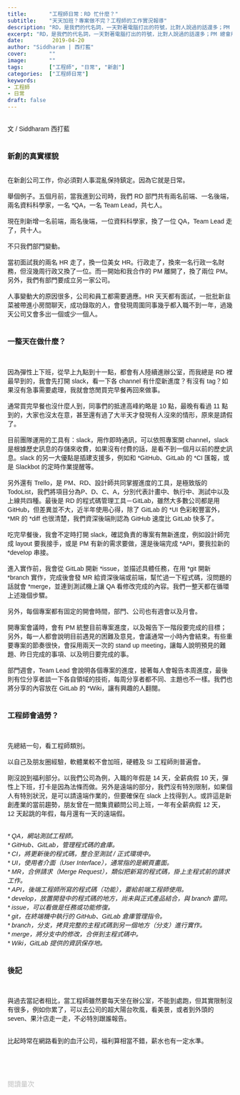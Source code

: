 ```yaml
---
title:       "工程師日常：RD 忙什麼？"
subtitle:    "天天加班？專案做不完？工程師的工作實況報導"
description: "RD，是我們的代名詞，一天對著電腦打出的符號，比對人說過的話還多；PM 總會用不同的話語問我們：「東西做完了嗎？」語氣仿佛在問客戶：「錢匯好了嗎？」一樣......"
excerpt: "RD，是我們的代名詞，一天對著電腦打出的符號，比對人說過的話還多；PM 總會用不同的話語問我們：「東西做完了嗎？」語氣仿佛在問客戶：「錢匯好了嗎？」一樣......"
date:         2019-04-20
author: "Siddharam | 西打藍"
cover:       ""
image:       ""
tags:        ["工程師", "日常", "新創"]
categories:  ["工程師日常"]
keywords:
- 工程師
- 日常
draft: false
---
```



<article style="font-family: 'Noto Sans TC', '微軟正黑體', sans-serif; font-weight: 300;">

<br>文 / Siddharam 西打藍<br><br>

<h3 class="article-h1-color">新創的真實樣貌</h3><br>
在新創公司工作，你必須對人事混亂保持鎮定。因為它就是日常。<br><br>
舉個例子。五個月前，當我進到公司時，我們 RD 部門共有兩名前端、一名後端，兩名資料科學家，一名 *QA，一名 Team Lead，共七人。<br><br>
現在則新增一名前端，兩名後端，一位資料科學家，換了一位 QA，Team Lead 走了，共十人。<br><br>
不只我們部門變動。<br><br>
當初面試我的兩名 HR 走了，換一位美女 HR。行政走了，換來一名行政一名財務，但沒幾周行政又換了一位。而一開始和我合作的 PM 離開了，換了兩位 PM。另外，我們有部門要成立另一家公司。<br><br>
人事變動大的原因很多，公司和員工都需要適應。HR 天天都有面試，一批批新韭菜被帶進小房間聊天，成功錄取的人，會發現周圍同事幾乎都入職不到一年，過幾天公司又會多出一個或少一個人。
<br><br>

<h3 class="article-h1-color">一整天在做什麼？</h3><br>

因為彈性上下班，從早上九點到十一點，都會有人陸續進辦公室，而我總是 RD 裡最早到的，我會先打開 slack，看一下各 channel 有什麼新進度？有沒有 tag？如果沒有急事需要處理，我就會悠閒買完早餐再回來做事。
<br><br>
通常買完早餐也沒什麼人到，同事們的抵達高峰約略是 10 點，最晚有看過 11 點到的，大家也沒太在意，甚至還有過了大半天才發現有人沒來的情形，原來是請假了。
<br><br>
目前團隊運用的工具有：slack，用作即時通訊，可以依照專案開 channel，slack 是根據歷史訊息的存儲來收費，如果沒有付費的話，是看不到一個月以前的歷史訊息。slack 的另一大優點是插建支援多，例如和 *GitHub、GitLab 的 *CI 匯報，或是 Slackbot 的定時作業提醒等。
<br><br>
另外還有 Trello，是 PM、RD、設計師共同掌握進度的工具，是極致版的 TodoList，我們將項目分為P、D、C、A，分別代表計畫中、執行中、測試中以及上線共四種。最後是 RD 的程式碼管理工具－GitLab，雖然大多數公司都是用 GitHub，但差異並不大，近半年使用心得，除了 GitLab 的 *UI 色彩較豐富外，*MR 的 *diff 也很清楚，我們資深後端則認為 GitHub 速度比 GitLab 快多了。
<br><br>
吃完早餐後，我會不定時打開 slack，確認負責的專案有無新進度，例如設計師完成 layout 要我接手，或是 PM 有新的需求要做，還是後端完成 *API，要我拉新的 *develop 串接。
<br><br>
進入實作前，我會從 GitLab 開新 *issue，並描述具體任務，在用 *git 開新 *branch 實作，完成後會發 MR 給資深後端或前端，幫忙過一下程式碼，沒問題的話就會 *merge，並連到測試機上讓 QA 看修改完成的內容。我們一整天都在循環上述幾個步驟。
<br><br>
另外，每個專案都有固定的開會時間，部門、公司也有週會以及月會。
<br><br>
開專案會議時，會有 PM 統整目前專案進度，以及報告下一階段要完成的目標；另外，每一人都會說明目前遇見的困難及意見，會議通常一小時內會結束。有些重要專案的節奏很快，會採用兩天一次的 stand up meeting，讓每人說明預見的難題、昨日完成的事項、以及明日要完成的事。
<br><br>
部門週會，Team Lead 會說明各個專案的進度，接著每人會報告本周進度，最後則有位分享者談一下各自領域的技術，每周分享者都不同、主題也不一樣。我們也將分享的內容放在 GitLab 的 *Wiki，讓有興趣的人翻閱。
<br><br>

<h3 class="article-h1-color">工程師會過勞？</h3><br>

先總結一句，看工程師類別。
<br><br>
以自己及朋友圈經驗，軟體業較不會加班，硬體及 SI 工程師則普遍會。
<br><br>
剛沒說到福利部分。以我們公司為例，入職的年假是 14 天，全薪病假 10 天，彈性上下班，打卡是因為法條而做。另外是遠端的部分，我們沒有特別限制，如果個人有特別狀況，是可以請遠端作業的，但要確保在 slack 上找得到人。或許這是新創產業的當前趨勢，朋友曾在一間集資顧問公司上班，一年有全薪病假 12 天， 12 天起跳的年假，每月還有一天的遠端假。
<br><br>

<i>* QA，網站測試工程師。</i><br>
<i>* GitHub、GitLab，管理程式碼的倉庫。</i><br>
<i>* CI，將更新後的程式碼，整合至測試 / 正式環境中。</i><br>
<i>* UI，使用者介面（User Interface），通常指的是網頁畫面。</i><br>
<i>* MR，合併請求（Merge Request），類似把新寫的程式碼，掛上主程式前的請求工作。</i><br>
<i>* API，後端工程師所寫的程式碼（功能），要給前端工程師使用。</i><br>
<i>* develop，放置開發中的程式碼的地方，尚未與正式產品結合，與 branch 雷同。</i><br>
<i>* issue，可以看做是任務或功能修復。</i><br>
<i>* git，在終端機中執行的 GitHub、GitLab 倉庫管理指令。</i><br>
<i>* branch，分支，拷貝完整的主程式碼到另一個地方（分支）進行實作。</i><br>
<i>* merge，將分支中的修改，合併到主程式碼中。</i><br>
<i>* Wiki，GitLab 提供的資訊保存地。</i><br><br>

<h3 class="article-h1-color">後記</h3><br>

與過去當記者相比，當工程師雖然要每天坐在辦公室，不能到處跑，但其實限制沒有很多，例如你累了，可以去公司的超大陽台吹風，看美景，或者到外頭的 seven、果汁店走一走，不必特別跟誰報告。
<br><br>

比起時常在網路看到的血汗公司，福利算相當不錯，薪水也有一定水準。



<br><br><br>

</article>

<div style="color: #bfbfbf; font-size: 15px;" id="busuanzi_container_page_pv">
  閱讀量<span id="busuanzi_value_page_pv"></span>次
</div>

<script src="../../js/post.js"></script>